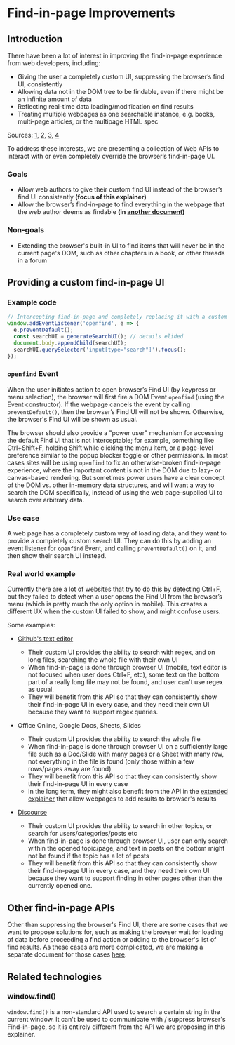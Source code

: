 # Find-in-page Improvements

## Introduction

There have been a lot of interest in improving the find-in-page experience from web developers, including:
* Giving the user a completely custom UI, suppressing the browser’s find UI, consistently
* Allowing data not in the DOM tree to be findable, even if there might be an infinite amount of data
* Reflecting real-time data loading/modification on find results
* Treating multiple webpages as one searchable instance, e.g. books, multi-page articles, or the multipage HTML spec 

Sources: [1](https://github.com/whatwg/html/issues/2858), [2](https://lists.w3.org/Archives/Public/public-whatwg-archive/2014Feb/0140.html), [3](https://lists.w3.org/Archives/Public/public-webapps/2013OctDec/0640.html), [4](https://discourse.wicg.io/t/allowing-browser-find-in-page-to-find-non-dom-text/1205)

To address these interests, we are presenting a collection of Web APIs to interact with or even completely override the browser’s find-in-page UI.
### Goals

* Allow web authors to give their custom find UI instead of the browser’s find UI consistently **(focus of this explainer)**
* Allow the browser’s find-in-page to find everything in the webpage that the web author deems as findable **(in [another document](explainer-extended.md))**
### Non-goals

* Extending the browser's built-in UI to find items that will never be in the current page's DOM, such as other chapters in a book, or other threads in a forum

## Providing a custom find-in-page UI


### Example code

```js
// Intercepting find-in-page and completely replacing it with a custom UI
window.addEventListener('openfind', e => {
  e.preventDefault();
  const searchUI = generateSearchUI(); // details elided
  document.body.appendChild(searchUI);
  searchUI.querySelector('input[type="search"]').focus();
});
```

### `openfind` Event

When the user initiates action to open browser’s Find UI (by keypress or menu selection), the browser will first fire a DOM Event `openfind` (using the Event constructor). If the webpage cancels the event by calling `preventDefault()`, then the browser’s Find UI will not be shown. Otherwise, the browser's Find UI will be shown as usual.

The browser should also provide a "power user" mechanism for accessing the default Find UI that is not interceptable; for example, something like Ctrl+Shift+F, holding Shift while clicking the menu item, or a page-level preference similar to the popup blocker toggle or other permissions. In most cases sites will be using `openfind` to fix an otherwise-broken find-in-page experience, where the important content is not in the DOM due to lazy- or canvas-based rendering. But sometimes power users have a clear concept of the DOM vs. other in-memory data structures, and will want a way to search the DOM specifically, instead of using the web page-supplied UI to search over arbitrary data.

### Use case

A web page has a completely custom way of loading data, and they want to provide a completely custom search UI. They can do this by adding an event listener for `openfind` Event, and calling `preventDefault()` on it, and then show their search UI instead.

### Real world example
Currently there are a lot of websites that try to do this by detecting Ctrl+F, but they failed to detect when a user opens the Find UI from the browser’s menu (which is pretty much the only option in mobile). This creates a different UX when the custom UI failed to show, and might confuse users.

Some examples:

* [Github's text editor](https://gist.github.com/)
  * Their custom UI provides the ability to search with regex, and on long files, searching the whole file with their own UI
  * When find-in-page is done through browser UI (mobile, text editor is not focused when user does Ctrl+F, etc), some text on the bottom part of a really long file may not be found, and user can't use regex as usual.
  * They will benefit from this API so that they can consistently show their find-in-page UI in every case, and they need their own UI because they want to support regex queries.
  
* Office Online, Google Docs, Sheets, Slides
  * Their custom UI provides the ability to search the whole file
  * When find-in-page is done through browser UI on a sufficiently large file such as a Doc/Slide with many pages or a Sheet with many row, not everything in the file is found (only those within a few rows/pages away are found)
  * They will benefit from this API so that they can consistently show their find-in-page UI in every case
  * In the long term, they might also benefit from the API in the [extended explainer](explainer-extended.md) that allow webpages to add results to browser's results


* [Discourse](https://discourse.wicg.io/)
  *  Their custom UI provides the ability to search in other topics, or search for users/categories/posts etc
  *  When find-in-page is done through browser UI, user can only search within the opened topic/page, and text in posts on the bottom might not be found if the topic has a lot of posts
  * They will benefit from this API so that they can consistently show their find-in-page UI in every case, and they need their own UI because they want to support finding in other pages other than the currently opened one.


## Other find-in-page APIs
Other than suppressing the browser's Find UI, there are some cases that we want to propose solutions for, such as making the browser wait for loading of data before proceeding a find action or adding to the browser's list of find results. As these cases are more complicated, we are making a separate document for those cases [here](explainer-extended.md).



## Related technologies
### window.find()
`window.find()` is a non-standard API used to search a certain string in the current window. It can't be used to communicate with / suppress browser's Find-in-page, so it is entirely different from the API we are proposing in this explainer.

